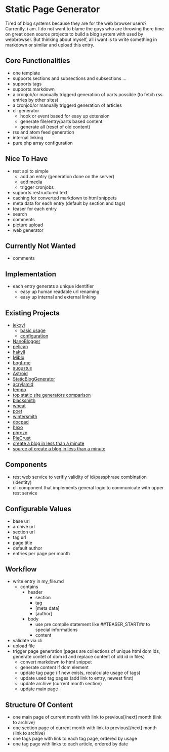 # Static Page Generator

Tired of blog systems because they are for the web browser users?
Currently, i am. I do not want to blame the guys who are throwing there time on great open source projects to build a blog system with used by webbrowser. But thinking about myself, all i want is to write something in markdown or similar and upload this entry.

## Core Functionalities

* one template
* supports sections and subsections and subsections ...
* supports tags
* supports markdown
* a cronjob/or manually triggerd generation of parts possible (to fetch rss entries by other sites)
* a cronjob/or manually triggerd generation of articles
* cli generator
    * hook or event based for easy up extension 
    * generate file/entry/parts based content
    * generate all (reset of old content)
* rss and atom feed generation
* internal linking
* pure php array configuration

## Nice To Have

* rest api to simple
    * add an entry (generation done on the server)
    * add media
    * trigger cronjobs
* supports restructured text
* caching for converted markdown to html snippets
* meta data for each entry (default by section and tags)
* teaser for each entry
* search
* comments
* picture upload
* web generator

## Currently Not Wanted

* comments

## Implementation

* each entry generats a unique identifier 
    * easy up human readable url renaming
    * easy up internal and external linking

## Existing Projects

* [jekxyl](https://github.com/osaris/jekxyl)
    * [basic usage](http://jekyllrb.com/docs/usage/)
    * [configuration](http://jekyllrb.com/docs/configuration/)
* [NanoBlogger](http://nanoblogger.sourceforge.net/)
* [pelican](http://docs.getpelican.com/en/3.3.0/)
* [hakyll](http://jaspervdj.be/hakyll)
* [Miblo](https://github.com/rafalp/Miblo)
* [bogl-me](https://github.com/turanct/bogl-me)
* [augustus](https://github.com/xles/augustus)
* [Astroid](https://github.com/cesarparent/Asteroid)
* [StaticBlogGenerator](https://github.com/genintho/StaticBlogGenerator)
* [acrylamid](https://github.com/posativ/acrylamid)
* [tempo](https://github.com/catnapgames/Tempo)
* [top static site generators comparison](http://staticgen.com/)
* [blacksmith](https://github.com/flatiron/blacksmith)
* [wheat](https://github.com/creationix/wheat)
* [poet](https://github.com/jsantell/poet)
* [wintersmith](https://github.com/jnordberg/wintersmith)
* [docpad](https://github.com/bevry/docpad)
* [hexo](https://github.com/tommy351/hexo)
* [phrozn](https://github.com/Pawka/phrozn)
* [PieCrust](https://github.com/ludovicchabant/PieCrust)
* [create a blog in less than a minute](http://moquet.net/blog/create-a-blog-in-less-than-a-minute/)
* [source of create a blog in less than a minute](https://github.com/MattKetmo/moquet.net/blob/master/_posts/2012-08-01-create-a-blog-in-less-than-a-minute.markdown)

## Components

* rest web service to verifiy validity of id/passphrase combination (identity)
* cli component that implements general logic to communicate with upper rest service

## Configurable Values

* base url
* archive url
* section url
* tag url
* page title 
* default author
* entries per page per month

## Workflow

* write entry in my_file.md
    * contains
        * header
            * section
            * tag
            * [meta data]
            * [author]
        * body
            * use pre compile statement like ##TEASER_START## to special informations
            * content
* validate via cli
* upload file
* trigger page generation (pages are collections of unique html dom ids, generate contet of dom id and replace content of old id in files)
    * convert markdown to html snippet
    * generate content if dom element 
    * update tag page (if new exists, recalculate usage of tags)
    * update used tag pages (add link to entry, newest first)
    * update archive (current month section)
    * update main page

## Structure Of Content

* one main page of current month with link to previous[/next] month (link to archive)
* one section page of current month with link to previous[/next] month (link to archive)
* one tags page with link to each tag page, ordered by usage
* one tag page with links to each article, ordered by date
